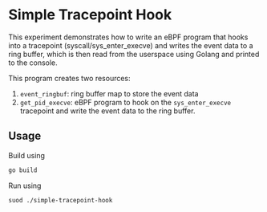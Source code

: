 # Simple Tracepoint Hook 

This experiment demonstrates how to write an eBPF program that hooks into a tracepoint (syscall/sys_enter_execve) and writes the event data to a ring buffer, which is then read from the userspace using Golang and printed to the console.

This program creates two resources: 
1. `event_ringbuf`: ring buffer map to store the event data
2. `get_pid_execve`: eBPF program to hook on the `sys_enter_execve` tracepoint and write the event data to the ring buffer. 

## Usage 

Build using 

```bash
go build
```

Run using 

```bash
suod ./simple-tracepoint-hook
```
